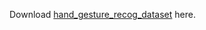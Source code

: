 Download [hand_gesture_recog_dataset](https://www.kaggle.com/datasets/sarjit07/hand-gesture-recog-dataset) here.